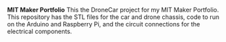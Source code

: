 **MIT Maker Portfolio**
This the DroneCar project for my MIT Maker Portfolio. This repository has the STL files for the car and drone chassis, code to run on the Arduino and Raspberry Pi, and the circuit connections for the electrical components.
